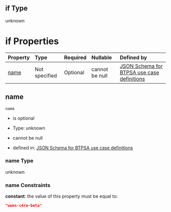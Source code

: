 ## if Type

unknown

# if Properties

| Property      | Type          | Required | Nullable       | Defined by                                                                                                                                                                                                        |
| :------------ | :------------ | :------- | :------------- | :---------------------------------------------------------------------------------------------------------------------------------------------------------------------------------------------------------------- |
| [name](#name) | Not specified | Optional | cannot be null | [JSON Schema for BTPSA use case definitions](btpsa-usecase-properties-services-items-allof-2-then-allof-53-if-properties-name.md "undefined#/properties/services/items/allOf/2/then/allOf/53/if/properties/name") |

## name



`name`

*   is optional

*   Type: unknown

*   cannot be null

*   defined in: [JSON Schema for BTPSA use case definitions](btpsa-usecase-properties-services-items-allof-2-then-allof-53-if-properties-name.md "undefined#/properties/services/items/allOf/2/then/allOf/53/if/properties/name")

### name Type

unknown

### name Constraints

**constant**: the value of this property must be equal to:

```json
"wums-c4re-beta"
```
